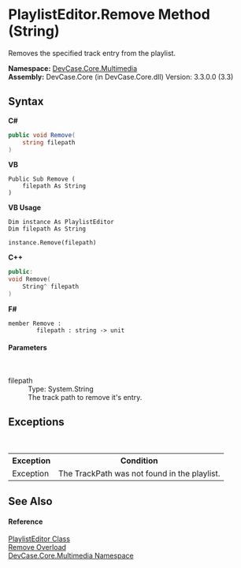 # PlaylistEditor.Remove Method (String)
 

Removes the specified track entry from the playlist.

**Namespace:**&nbsp;<a href="N_DevCase_Core_Multimedia">DevCase.Core.Multimedia</a><br />**Assembly:**&nbsp;DevCase.Core (in DevCase.Core.dll) Version: 3.3.0.0 (3.3)

## Syntax

**C#**<br />
``` C#
public void Remove(
	string filepath
)
```

**VB**<br />
``` VB
Public Sub Remove ( 
	filepath As String
)
```

**VB Usage**<br />
``` VB Usage
Dim instance As PlaylistEditor
Dim filepath As String

instance.Remove(filepath)
```

**C++**<br />
``` C++
public:
void Remove(
	String^ filepath
)
```

**F#**<br />
``` F#
member Remove : 
        filepath : string -> unit 

```


#### Parameters
&nbsp;<dl><dt>filepath</dt><dd>Type: System.String<br />The track path to remove it's entry.</dd></dl>

## Exceptions
&nbsp;<table><tr><th>Exception</th><th>Condition</th></tr><tr><td>Exception</td><td>The TrackPath was not found in the playlist.</td></tr></table>

## See Also


#### Reference
<a href="T_DevCase_Core_Multimedia_PlaylistEditor">PlaylistEditor Class</a><br /><a href="Overload_DevCase_Core_Multimedia_PlaylistEditor_Remove">Remove Overload</a><br /><a href="N_DevCase_Core_Multimedia">DevCase.Core.Multimedia Namespace</a><br />